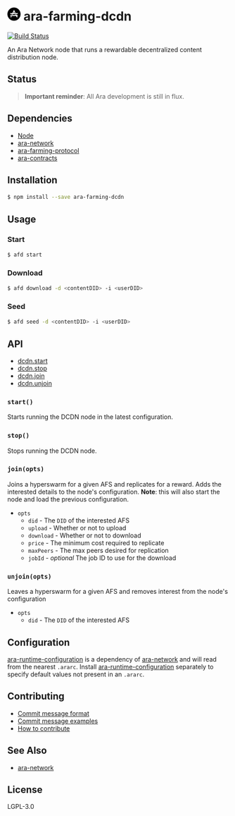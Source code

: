<img src="https://github.com/arablocks/ara-module-template/blob/master/ara.png" width="30" height="30" />  ara-farming-dcdn
====================

[![Build Status](https://travis-ci.com/AraBlocks/ara-farming-dcdn.svg?token=r6p7pesHZ9MRJsVsrYFe&branch=master)](https://travis-ci.com/AraBlocks/ara-farming-dcdn)

An Ara Network node that runs a rewardable decentralized content distribution node.

## Status

> **Important reminder**: All Ara development is still in flux.

## Dependencies
- [Node](https://nodejs.org/en/download/)
- [ara-network][ara-network]
- [ara-farming-protocol](ara-farming-protocol)
- [ara-contracts](ara-contracts)

## Installation
```sh
$ npm install --save ara-farming-dcdn
```

## Usage

### Start

```sh
$ afd start
```

### Download
```sh
$ afd download -d <contentDID> -i <userDID>
```

### Seed
```sh
$ afd seed -d <contentDID> -i <userDID>
```

## API

* [dcdn.start](#dcdnstart)
* [dcdn.stop](#dcdnstop)
* [dcdn.join](#dcdnjoin)
* [dcdn.unjoin](#dcdnunjoin)

<a name="dcdnstart"></a>
### `start()`
Starts running the DCDN node in the latest configuration.

<a name="dcdnstop"></a>
### `stop()`
Stops running the DCDN node.

<a name="dcdnjoin"></a>
### `join(opts)`

Joins a hyperswarm for a given AFS and replicates for a reward. Adds the interested details to the node's configuration. **Note**: this will also start the node and load the previous configuration.

- `opts`
  - `did` - The `DID` of the interested AFS
  - `upload` - Whether or not to upload
  - `download` - Whether or not to download
  - `price` - The minimum cost required to replicate
  - `maxPeers` - The max peers desired for replication
  - `jobId` - *optional* The job ID to use for the download

<a name="dcdnunjoin"></a>
### `unjoin(opts)`

Leaves a hyperswarm for a given AFS and removes interest from the node's configuration

- `opts`
  - `did` - The `DID` of the interested AFS

## Configuration
[ara-runtime-configuration][ara-runtime-configuration] is a dependency of [ara-network][ara-network] and will read from the nearest `.ararc`.  Install [ara-runtime-configuration][ara-runtime-configuration] separately to specify default values not present in an `.ararc`.

## Contributing
- [Commit message format](/.github/COMMIT_FORMAT.md)
- [Commit message examples](/.github/COMMIT_FORMAT_EXAMPLES.md)
- [How to contribute](/.github/CONTRIBUTING.md)

## See Also
- [ara-network][ara-network]

## License
LGPL-3.0

[ara-network]: https://github.com/arablocks/ara-network
[ara-runtime-configuration]: https://github.com/arablocks/ara-runtime-configuration
[ara-farming-protocol]:https://github.com/littlstar/farming-protocol
[ara-contracts]:https://github.com/arablocks/ara-contracts
[ara-filesystem]:https://github.com/arablocks/ara-filesystem